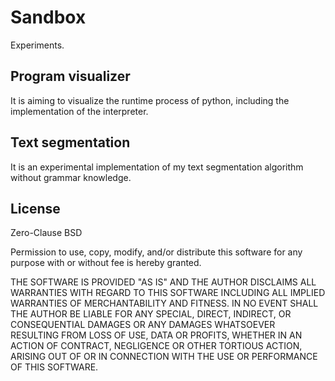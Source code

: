 # Sandbox

Experiments.

## Program visualizer
It is aiming to visualize the runtime process of python, including the implementation of the interpreter.

## Text segmentation
It is an experimental implementation of my text segmentation algorithm without grammar knowledge.


## License
Zero-Clause BSD

Permission to use, copy, modify, and/or distribute this software for any purpose with or without fee is hereby granted.

THE SOFTWARE IS PROVIDED "AS IS" AND THE AUTHOR DISCLAIMS ALL WARRANTIES WITH REGARD TO THIS SOFTWARE INCLUDING ALL IMPLIED WARRANTIES OF MERCHANTABILITY AND FITNESS. IN NO EVENT SHALL THE AUTHOR BE LIABLE FOR ANY SPECIAL, DIRECT, INDIRECT, OR CONSEQUENTIAL DAMAGES OR ANY DAMAGES WHATSOEVER RESULTING FROM LOSS OF USE, DATA OR PROFITS, WHETHER IN AN ACTION OF CONTRACT, NEGLIGENCE OR OTHER TORTIOUS ACTION, ARISING OUT OF OR IN CONNECTION WITH THE USE OR PERFORMANCE OF THIS SOFTWARE.
